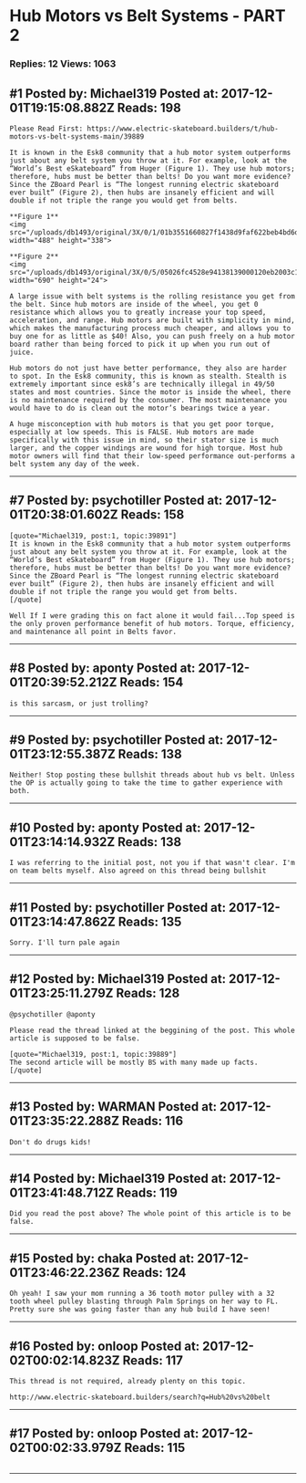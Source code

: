 # Hub Motors vs Belt Systems - PART 2

### Replies: 12 Views: 1063

## \#1 Posted by: Michael319 Posted at: 2017-12-01T19:15:08.882Z Reads: 198

```
Please Read First: https://www.electric-skateboard.builders/t/hub-motors-vs-belt-systems-main/39889

It is known in the Esk8 community that a hub motor system outperforms just about any belt system you throw at it. For example, look at the “World’s Best eSkateboard” from Huger (Figure 1). They use hub motors; therefore, hubs must be better than belts! Do you want more evidence? Since the ZBoard Pearl is “The longest running electric skateboard ever built” (Figure 2), then hubs are insanely efficient and will double if not triple the range you would get from belts.

**Figure 1**
<img src="/uploads/db1493/original/3X/0/1/01b3551660827f1438d9faf622beb4bd6dd05b18.png" width="488" height="338">

**Figure 2**
<img src="/uploads/db1493/original/3X/0/5/05026fc4528e94138139000120eb2003c1a9a36f.png" width="690" height="24">
	
A large issue with belt systems is the rolling resistance you get from the belt. Since hub motors are inside of the wheel, you get 0 resistance which allows you to greatly increase your top speed, acceleration, and range. Hub motors are built with simplicity in mind, which makes the manufacturing process much cheaper, and allows you to buy one for as little as $40! Also, you can push freely on a hub motor board rather than being forced to pick it up when you run out of juice.
	
Hub motors do not just have better performance, they also are harder to spot. In the Esk8 community, this is known as stealth. Stealth is extremely important since esk8’s are technically illegal in 49/50 states and most countries. Since the motor is inside the wheel, there is no maintenance required by the consumer. The most maintenance you would have to do is clean out the motor’s bearings twice a year.

A huge misconception with hub motors is that you get poor torque, especially at low speeds. This is FALSE. Hub motors are made specifically with this issue in mind, so their stator size is much larger, and the copper windings are wound for high torque. Most hub motor owners will find that their low-speed performance out-performs a belt system any day of the week.
```

---
## \#7 Posted by: psychotiller Posted at: 2017-12-01T20:38:01.602Z Reads: 158

```
[quote="Michael319, post:1, topic:39891"]
It is known in the Esk8 community that a hub motor system outperforms just about any belt system you throw at it. For example, look at the “World’s Best eSkateboard” from Huger (Figure 1). They use hub motors; therefore, hubs must be better than belts! Do you want more evidence? Since the ZBoard Pearl is “The longest running electric skateboard ever built” (Figure 2), then hubs are insanely efficient and will double if not triple the range you would get from belts.
[/quote]

Well If I were grading this on fact alone it would fail...Top speed is the only proven performance benefit of hub motors. Torque, efficiency, and maintenance all point in Belts favor.
```

---
## \#8 Posted by: aponty Posted at: 2017-12-01T20:39:52.212Z Reads: 154

```
is this sarcasm, or just trolling?
```

---
## \#9 Posted by: psychotiller Posted at: 2017-12-01T23:12:55.387Z Reads: 138

```
Neither! Stop posting these bullshit threads about hub vs belt. Unless the OP is actually going to take the time to gather experience with both.
```

---
## \#10 Posted by: aponty Posted at: 2017-12-01T23:14:14.932Z Reads: 138

```
I was referring to the initial post, not you if that wasn't clear. I'm on team belts myself. Also agreed on this thread being bullshit
```

---
## \#11 Posted by: psychotiller Posted at: 2017-12-01T23:14:47.862Z Reads: 135

```
Sorry. I'll turn pale again
```

---
## \#12 Posted by: Michael319 Posted at: 2017-12-01T23:25:11.279Z Reads: 128

```
@psychotiller @aponty 

Please read the thread linked at the beggining of the post. This whole article is supposed to be false.

[quote="Michael319, post:1, topic:39889"]
The second article will be mostly BS with many made up facts.
[/quote]
```

---
## \#13 Posted by: WARMAN Posted at: 2017-12-01T23:35:22.288Z Reads: 116

```
Don't do drugs kids!
```

---
## \#14 Posted by: Michael319 Posted at: 2017-12-01T23:41:48.712Z Reads: 119

```
Did you read the post above? The whole point of this article is to be false.
```

---
## \#15 Posted by: chaka Posted at: 2017-12-01T23:46:22.236Z Reads: 124

```
Oh yeah! I saw your mom running a 36 tooth motor pulley with a 32 tooth wheel pulley blasting through Palm Springs on her way to FL. Pretty sure she was going faster than any hub build I have seen!
```

---
## \#16 Posted by: onloop Posted at: 2017-12-02T00:02:14.823Z Reads: 117

```
This thread is not required, already plenty on this topic.

http://www.electric-skateboard.builders/search?q=Hub%20vs%20belt
```

---
## \#17 Posted by: onloop Posted at: 2017-12-02T00:02:33.979Z Reads: 115

```

```

---
